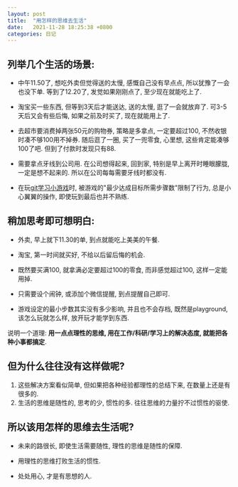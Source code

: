 ```yaml
---
layout: post
title:  "用怎样的思维去生活"
date:   2021-11-28 18:25:38 +0800
categories: 日记
---
```

## 列举几个生活的场景:

- 中午11.50了, 想吃外卖但觉得送的太慢, 感慨自己没有早点点, 所以犹豫了一会也没下单. 等到了12.20了, 发觉如果刚刚点了, 至少现在就能吃上了.

- 淘宝买一些东西, 但等到3天后才能送达, 送的太慢, 逛了一会就放弃了. 可3-5天后又会有些后悔, 如果之前及时买了, 现在就能用上了.

- 去超市要消费掉两张50元的购物券, 策略是多拿点, 一定要超过100, 不然收银时凑不够100用不掉券. 随后逛了一圈, 买了一兜零食, 心里想, 这些肯定能凑够100了吧. 但到了付款时发现只有88.

- 需要拿点牙线到公司用. 在公司想得起来, 回到家, 特别是早上离开时睡眼朦胧, 一定是想不起来的. 所以在公司每每需要牙线时都没有.

- 在玩[git学习小游戏](https://learngitbranching.js.org/)时, 被游戏的"最少达成目标所需步骤数"限制了行为, 总是小心翼翼的操作, 即使玩到最后也并不熟练. 


## 稍加思考即可想明白:

- 外卖, 早上就下11.30的单, 到点就能吃上美美的午餐.

- 淘宝, 第一时间就买好, 不给以后留后悔的机会.

- 既然要买满100, 就拿满必定要超过100的零食, 而非感觉超过100, 这样一定能用掉.

- 只需要设个闹钟, 或添加个微信提醒, 到点提醒自己即可.

- 游戏设定的最小步数其实没有多少影响, 并且也不会存档, 既然是playground, 该怎么玩就怎么样, 放开玩才能学到东西.


说明一个道理: **用一点点理性的思维, 用在工作/科研/学习上的解决态度, 就能把各种小事都搞定**.

## 但为什么往往没有这样做呢?

1. 这些解决方案看似简单, 但如果把各种经验都理性的总结下来, 在数量上还是有很多的.
2. 生活的思维是随性的, 思考的少, 惯性的多. 往往思维的力量拧不过惯性的驱使.

## 所以该用怎样的思维去生活呢?
- 未来的路很长, 即使生活需要随性, 理性的思维是随性的保障.

- 用理性的思维打败生活的惯性.

- 处处用心, 才是有思想的人.